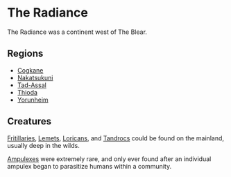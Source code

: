 # The Radiance

<meta property="og:description" content="The Radiance was a continent west of The Blear.">

The Radiance was a continent west of The Blear.

## Regions

- [Cogkane](cogkane/introduction.md)
- [Nakatsukuni](nakatsukuni.md)
- [Tad-Assal](tad-assal.md)
- [Thioda](thioda.md)
- [Yorunheim](yorunheim.md)

## Creatures

[Fritillaries](../../../../../../taxonomy/illustrati/incorporia/anima/ichoria/fritillary.md), [Lemets](../../../../../../taxonomy/illustrati/incorporia/anima/ichoria/lemet.md), [Loricans](../../../../../../taxonomy/illustrati/incorporia/anima/ichoria/lorican.md), and [Tandrocs](../../../../../../taxonomy/illustrati/incorporia/anima/ichoria/tandroc.md) could be found on the mainland, usually deep in the wilds.

[Ampulexes](../../../../../../taxonomy/illustrati/incorporia/anima/ichoria/ampulex.md) were extremely rare, and only ever found after an individual ampulex began to parasitize humans within a community.